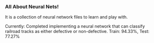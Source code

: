 ### All About Neural Nets!

It is a collection of neural network files to learn and play with. 

Currently: 
Completed implementing a neural network that can classify railroad tracks as either defective or non-defective. Train: 94.33%, Test: 77.27%
